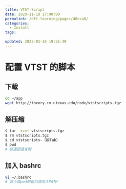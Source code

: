```yaml
---
title: VTST-Script
date: 2020-11-19 17:00:00
permalink: /dft-learning/pages/40eca8/
categories:
  - Install
tags:
  -
updated: 2022-01-16 19:55:40
---
```


# 配置 VTST 的脚本

## 下载

```bash
cd ~/app
wget http://theory.cm.utexas.edu/code/vtstscripts.tgz
```

## 解压缩

```bash
$ tar -xzvf vtstscripts.tgz 
$ rm vtstscripts.tgz
$ cd vtstscripts-（按Tab）
$ pwd
# 将返回值复制
```

## 加入 bashrc

```bash
vi ~/.bashrc
# 将上面pwd的返回值加入PATH
```
